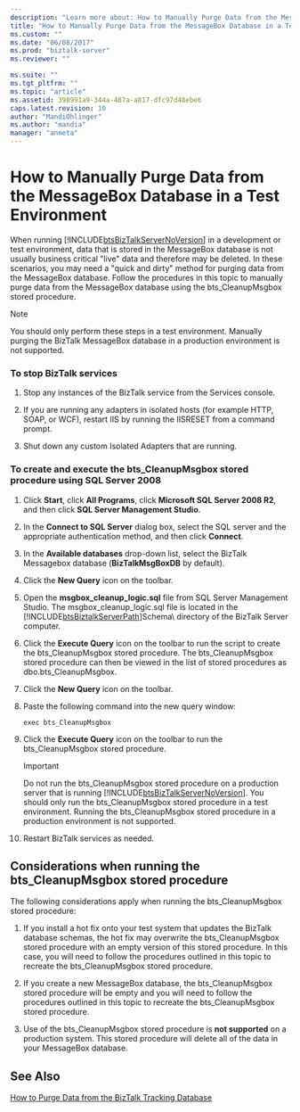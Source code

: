 ```yaml
---
description: "Learn more about: How to Manually Purge Data from the MessageBox Database in a Test Environment"
title: "How to Manually Purge Data from the MessageBox Database in a Test Environment | Microsoft Docs"
ms.custom: ""
ms.date: "06/08/2017"
ms.prod: "biztalk-server"
ms.reviewer: ""

ms.suite: ""
ms.tgt_pltfrm: ""
ms.topic: "article"
ms.assetid: 398991a9-344a-487a-a817-dfc97d48ebe6
caps.latest.revision: 10
author: "MandiOhlinger"
ms.author: "mandia"
manager: "anneta"
---
```

# How to Manually Purge Data from the MessageBox Database in a Test Environment
When running [!INCLUDE[btsBizTalkServerNoVersion](../includes/btsbiztalkservernoversion-md.md)] in a development or test environment, data that is stored in the MessageBox database is not usually business critical "live" data and therefore may be deleted. In these scenarios, you may need a "quick and dirty" method for purging data from the MessageBox database. Follow the procedures in this topic to manually purge data from the MessageBox database using the bts_CleanupMsgbox stored procedure.  
  
> [!NOTE]
>  You should only perform these steps in a test environment. Manually purging the BizTalk MessageBox database in a production environment is not supported.  
  
### To stop BizTalk services  
  
1.  Stop any instances of the BizTalk service from the Services console.  
  
2.  If you are running any adapters in isolated hosts (for example HTTP, SOAP, or WCF), restart IIS by running the IISRESET from a command prompt.  
  
3.  Shut down any custom Isolated Adapters that are running.  
  
### To create and execute the bts_CleanupMsgbox stored procedure using SQL Server 2008  
  
1. Click **Start**, click **All Programs**, click **Microsoft SQL Server 2008 R2**, and then click **SQL Server Management Studio**.  
  
2. In the **Connect to SQL Server** dialog box, select the SQL server and the appropriate authentication method, and then click **Connect**.  
  
3. In the **Available databases** drop-down list, select the BizTalk Messagebox database (**BizTalkMsgBoxDB** by default).  
  
4. Click the **New Query** icon on the toolbar.  
  
5. Open the **msgbox_cleanup_logic.sql** file from SQL Server Management Studio. The msgbox_cleanup_logic.sql file is located in the [!INCLUDE[btsBiztalkServerPath](../includes/btsbiztalkserverpath-md.md)]Schema\ directory of the BizTalk Server computer.  
  
6. Click the **Execute Query** icon on the toolbar to run the script to create the bts_CleanupMsgbox stored procedure. The bts_CleanupMsgbox stored procedure can then be viewed in the list of stored procedures as dbo.bts_CleanupMsgbox.  
  
7. Click the **New Query** icon on the toolbar.  
  
8. Paste the following command into the new query window:  
  
   ```  
   exec bts_CleanupMsgbox  
   ```  
  
9. Click the **Execute Query** icon on the toolbar to run the bts_CleanupMsgbox stored procedure.  
  
   > [!IMPORTANT]
   >  Do not run the bts_CleanupMsgbox stored procedure on a production server that is running [!INCLUDE[btsBizTalkServerNoVersion](../includes/btsbiztalkservernoversion-md.md)]. You should only run the bts_CleanupMsgbox stored procedure in a test environment. Running the bts_CleanupMsgbox stored procedure in a production environment is not supported.  
  
10. Restart BizTalk services as needed.  
  
## Considerations when running the bts_CleanupMsgbox stored procedure  
 The following considerations apply when running the bts_CleanupMsgbox stored procedure:  
  
1.  If you install a hot fix onto your test system that updates the BizTalk database schemas, the hot fix may overwrite the bts_CleanupMsgbox stored procedure with an empty version of this stored procedure. In this case, you will need to follow the procedures outlined in this topic to recreate the bts_CleanupMsgbox stored procedure.  
  
2.  If you create a new MessageBox database, the bts_CleanupMsgbox stored procedure will be empty and you will need to follow the procedures outlined in this topic to recreate the bts_CleanupMsgbox stored procedure.  
  
3.  Use of the bts_CleanupMsgbox stored procedure is **not supported** on a production system. This stored procedure will delete all of the data in your MessageBox database.  
  
## See Also  
 [How to Purge Data from the BizTalk Tracking Database](../core/how-to-purge-data-from-the-biztalk-tracking-database.md)
